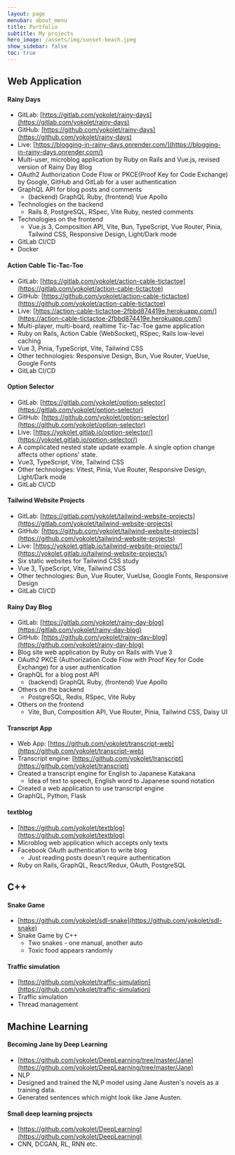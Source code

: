 ```yaml
---
layout: page
menubar: about_menu
title: Portfolio
subtitle: My projects
hero_image: /assets/img/sunset-beach.jpeg
show_sidebar: false
toc: true
---
```


## Web Application

#### Rainy Days
- GitLab: [https://gitlab.com/yokolet/rainy-days](https://gitlab.com/yokolet/rainy-days)
- GitHub: [https://github.com/yokolet/rainy-days](https://github.com/yokolet/rainy-days)
- Live: [https://blogging-in-rainy-days.onrender.com/](https://blogging-in-rainy-days.onrender.com/)
- Multi-user, microblog application by Ruby on Rails and Vue.js, revised version of Rainy Day Blog
- OAuth2 Authorization Code Flow or PKCE(Proof Key for Code Exchange) by Google, GitHub and GitLab for a user authentication
- GraphQL API for blog posts and comments
    - (backend) GraphQL Ruby, (frontend) Vue Apollo
- Technologies on the backend
    - Rails 8, PostgreSQL, RSpec, Vite Ruby, nested comments
- Technologies on the frontend
    - Vue.js 3, Composition API, Vite, Bun, TypeScript, Vue Router, Pinia, Tailwind CSS, Responsive Design, Light/Dark mode
- GitLab CI/CD
- Docker

#### Action Cable Tic-Tac-Toe
- GitLab: [https://gitlab.com/yokolet/action-cable-tictactoe](https://gitlab.com/yokolet/action-cable-tictactoe)
- GitHub: [https://github.com/yokolet/action-cable-tictactoe](https://github.com/yokolet/action-cable-tictactoe)
- Live: [https://action-cable-tictactoe-2fbbd874419e.herokuapp.com/](https://action-cable-tictactoe-2fbbd874419e.herokuapp.com/)
- Multi-player, multi-board, realtime Tic-Tac-Toe game application
- Ruby on Rails, Action Cable (WebSocket), RSpec, Rails low-level caching
- Vue 3, Pinia, TypeScript, Vite, Tailwind CSS
- Other technologies: Responsive Design, Bun, Vue Router, VueUse, Google Fonts
- GitLab CI/CD

#### Option Selector
- GitLab: [https://gitlab.com/yokolet/option-selector](https://gitlab.com/yokolet/option-selector)
- GitHub: [https://github.com/yokolet/option-selector](https://github.com/yokolet/option-selector)
- Live: [https://yokolet.gitlab.io/option-selector/](https://yokolet.gitlab.io/option-selector/)
- A complicated nested state update example. A single option change affects other options' state.
- Vue3, TypeScript, Vite, Tailwind CSS
- Other technologies: Vitest, Pinia, Vue Router, Responsive Design, Light/Dark mode
- GitLab CI/CD

#### Tailwind Website Projects
- GitLab: [https://gitlab.com/yokolet/tailwind-website-projects](https://gitlab.com/yokolet/tailwind-website-projects)
- GitHub: [https://github.com/yokolet/tailwind-website-projects](https://github.com/yokolet/tailwind-website-projects)
- Live: [https://yokolet.gitlab.io/tailwind-website-projects/](https://yokolet.gitlab.io/tailwind-website-projects/)
- Six static websites for Tailwind CSS study
- Vue 3, TypeScript, Vite, Tailwind CSS
- Other technologies: Bun, Vue Router, VueUse, Google Fonts, Responsive Design
- GitLab CI/CD

#### Rainy Day Blog
- GitLab: [https://gitlab.com/yokolet/rainy-day-blog](https://gitlab.com/yokolet/rainy-day-blog)
- GitHub: [https://github.com/yokolet/rainy-day-blog](https://github.com/yokolet/rainy-day-blog)
- Blog site web application by Ruby on Rails with Vue 3
- OAuth2 PKCE (Authorization Code Flow with Proof Key for Code Exchange) for a user authentication
- GraphQL for a blog post API
  - (backend) GraphQL Ruby, (frontend) Vue Apollo
- Others on the backend
  - PostgreSQL, Redis, RSpec, Vite Ruby
- Others on the frontend
  - Vite, Bun, Composition API, Vue Router, Pinia, Tailwind CSS, Daisy UI

#### Transcript App
- Web App: [https://github.com/yokolet/transcript-web](https://github.com/yokolet/transcript-web)
- Transcript engine: [https://github.com/yokolet/transcript](https://github.com/yokolet/transcript)
- Created a transcript engine for English to Japanese Katakana
  - Idea of text to speech, English word to Japanese sound notation
- Created a web application to use transcript engine
- GraphQL, Python, Flask

#### textblog
- [https://github.com/yokolet/textblog](https://github.com/yokolet/textblog)
- Microblog web application which accepts only texts
- Facebook OAuth authentication to write blog
  - Just reading posts doesn't require authentication
- Ruby on Rails, GraphQL, React/Redux, OAuth, PostgreSQL

## C++

#### Snake Game
- [https://github.com/yokolet/sdl-snake](https://github.com/yokolet/sdl-snake)
- Snake Game by C++
  - Two snakes - one manual, another auto
  - Toxic food appears randomly

#### Traffic simulation
- [https://github.com/yokolet/traffic-simulation](https://github.com/yokolet/traffic-simulation)
- Traffic simulation
- Thread management

## Machine Learning

#### Becoming Jane by Deep Learning
- [https://github.com/yokolet/DeepLearning/tree/master/Jane](https://github.com/yokolet/DeepLearning/tree/master/Jane)
- NLP
- Designed and trained the NLP model using Jane Austen's novels as a training data.
- Generated sentences which might look like Jane Austen.

#### Small deep learning projects
- [https://github.com/yokolet/DeepLearning](https://github.com/yokolet/DeepLearning)
- CNN, DCGAN, RL, RNN etc.
